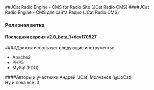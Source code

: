 ##JCat Radio Engine - CMS for Radio Site (JCat Radio CMS)
####JCat Radio Engine - CMS для сайта Радио (JCat Radio CMS)

### Релизная ветка
#### Последняя версия v2.0_beta_1+dev170527

####Движок использует следующие инструменты:
* Apache2
* PHP5
* MySql (PDO)

####Авторы и участники
Андрей 'JCat' Молчанов (@JoCat)  
Ну и пока всё :3

